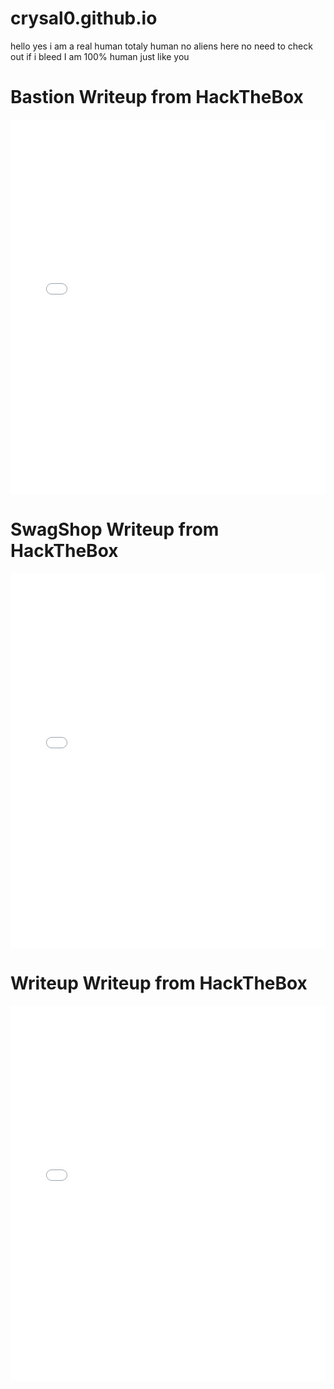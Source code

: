 # crysal0.github.io
hello yes
i am a real human
totaly human
no aliens here
no need to check out if i bleed
I am 100% human just like you
<h1>  Bastion Writeup from HackTheBox</h1>
<embed src="HTB_Bastion_unlocked.pdf" type="application/pdf" width="100%" height="600px" />
<h1> SwagShop Writeup from HackTheBox</h1>
<embed src="HTB_SwagShop_unlocked.pdf" type="application/pdf" width="100%" height="600px" />
<h1> Writeup Writeup from HackTheBox</h1>
<embed src="HTB_Writeup_unlocked.pdf" type="application/pdf" width="100%" height="600px" />
